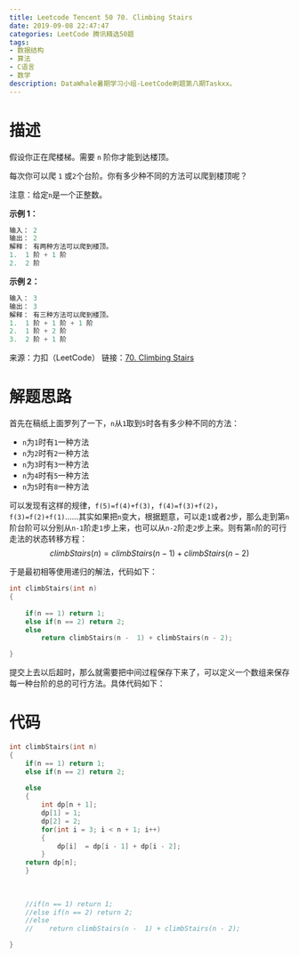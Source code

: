 ```yaml
---
title: Leetcode Tencent 50 70. Climbing Stairs
date: 2019-09-08 22:47:47
categories: LeetCode 腾讯精选50题
tags:
- 数据结构
- 算法
- C语言
- 数学
description: DataWhale暑期学习小组-LeetCode刷题第八期Taskxx。
---
```


# 描述

假设你正在爬楼梯。需要 `n` 阶你才能到达楼顶。

每次你可以爬 `1` 或` 2 `个台阶。你有多少种不同的方法可以爬到楼顶呢？

注意：给定` n `是一个正整数。

**示例 1：**

```c
输入： 2
输出： 2
解释： 有两种方法可以爬到楼顶。
1.  1 阶 + 1 阶
2.  2 阶
```

**示例 2：**

```c
输入： 3
输出： 3
解释： 有三种方法可以爬到楼顶。
1.  1 阶 + 1 阶 + 1 阶
2.  1 阶 + 2 阶
3.  2 阶 + 1 阶
```

来源：力扣（LeetCode）
链接：[70. Climbing Stairs](https://leetcode-cn.com/problems/climbing-stairs)


# 解题思路

首先在稿纸上面罗列了一下，`n`从`1`取到`5`时各有多少种不同的方法：

- `n`为`1`时有`1`一种方法
- `n`为`2`时有`2`一种方法
- `n`为`3`时有`3`一种方法
- `n`为`4`时有`5`一种方法
- `n`为`5`时有`8`一种方法

可以发现有这样的规律，`f(5)=f(4)+f(3)`，`f(4)=f(3)+f(2)`，`f(3)=f(2)+f(1)`……其实如果把`n`变大，根据题意，可以走`1`或者`2`步，那么走到第`n`阶台阶可以分别从`n-1`阶走`1`步上来，也可以从`n-2`阶走`2`步上来。则有第`n`阶的可行走法的状态转移方程：
$$climbStairs(n)=climbStairs(n-1)+climbStairs(n-2)$$

于是最初相等使用递归的解法，代码如下：

```c
int climbStairs(int n)
{
    
    if(n == 1) return 1;
    else if(n == 2) return 2;
    else
        return climbStairs(n -  1) + climbStairs(n - 2);

}
```

提交上去以后超时，那么就需要把中间过程保存下来了，可以定义一个数组来保存每一种台阶的总的可行方法。具体代码如下：


# 代码

```c
int climbStairs(int n)
{
    if(n == 1) return 1;
    else if(n == 2) return 2;
    
    else
    {
        int dp[n + 1];
        dp[1] = 1;
        dp[2] = 2;
        for(int i = 3; i < n + 1; i++)
        {
            dp[i]  = dp[i - 1] + dp[i - 2];
        }
    return dp[n];
    }
    
    
    
    //if(n == 1) return 1;
    //else if(n == 2) return 2;
    //else
    //    return climbStairs(n -  1) + climbStairs(n - 2);

}
```